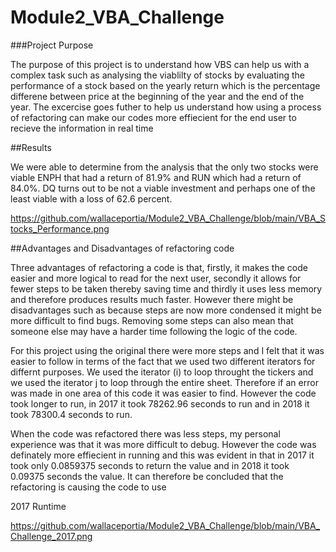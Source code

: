 # Module2_VBA_Challenge

###Project Purpose

The purpose of this project is to understand how VBS can help us with a complex task such as analysing the viablilty of stocks by evaluating the performance of a stock based on the yearly return which is the percentage differene between price at the beginning of the year and the end of the year.  The excercise goes futher to help us understand how using a process of refactoring can make our codes more effiecient for the end user to recieve the information in real time

##Results

We were able to determine from the analysis that the only two stocks were viable ENPH that had a return of 81.9% and RUN which had a return of 84.0%. DQ turns out to be not a viable investment and perhaps one of the least viable with a loss of 62.6 percent.

https://github.com/wallaceportia/Module2_VBA_Challenge/blob/main/VBA_Stocks_Performance.png



##Advantages and Disadvantages of refactoring code 

Three advantages of refactoring a code is that, firstly, it makes the code easier and more logical to read for the next user, secondly it allows for fewer steps to be taken thereby saving time and thirdly it uses less memory and therefore produces results much faster. However there might be disadvantages such as because steps are now more condensed it might be more difficult to find bugs. Removing some steps can also mean that someone else may have a harder time following the logic of the code.

For this project using the original there were more steps and I felt that it was easier to follow in terms of the fact that we used two different iterators for differnt purposes.  We used the iterator (i) to loop throught the tickers and we used the iterator j to loop through the entire sheet.  Therefore if an error was made in one area of this code it was easier to find.  However the code took longer to run, in 2017 it took 78262.96 seconds to run and in 2018 it took 78300.4 seconds to run.

When the code was refactored there was less steps, my personal experience was that it was more difficult to debug. However the code was definately more effiecient in running and this was evident in that in 2017 it took only 0.0859375 seconds to return the value and in 2018 it took 0.09375 seconds the value. It can therefore be concluded that the refactoring is causing the code to use  

2017 Runtime

https://github.com/wallaceportia/Module2_VBA_Challenge/blob/main/VBA_Challenge_2017.png

